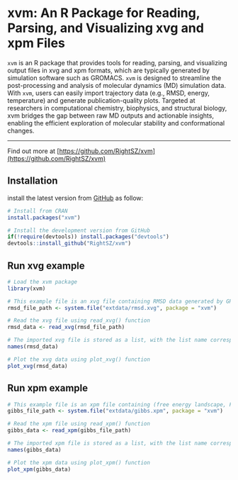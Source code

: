 # xvm: An R Package for Reading, Parsing, and Visualizing xvg and xpm Files

`xvm` is an R package that provides tools for reading, parsing, and visualizing output files in xvg and xpm formats, which are typically generated by simulation software such as GROMACS. `xvm` is designed to streamline the post-processing and analysis of molecular dynamics (MD) simulation data. With `xvm`, users can easily import trajectory data (e.g., RMSD, energy, temperature) and generate publication-quality plots. Targeted at researchers in computational chemistry, biophysics, and structural biology, xvm bridges the gap between raw MD outputs and actionable insights, enabling the efficient exploration of molecular stability and conformational changes.

---

Find out more at [https://github.com/RightSZ/xvm](https://github.com/RightSZ/xvm)

## Installation

install the latest version from [GitHub](https://github.com/RightSZ/xvm) as follow:

```r
# Install from CRAN
install.packages("xvm")

# Install the development version from GitHub
if(!require(devtools)) install.packages("devtools")
devtools::install_github("RightSZ/xvm")
```

## Run xvg example

```r
# Load the xvm package
library(xvm)

# This example file is an xvg file containing RMSD data generated by GROMACS
rmsd_file_path <- system.file("extdata/rmsd.xvg", package = "xvm")

# Read the xvg file using read_xvg() function
rmsd_data <- read_xvg(rmsd_file_path)

# The imported xvg file is stored as a list, with the list name corresponding to the file name.
names(rmsd_data)

# Plot the xvg data using plot_xvg() function
plot_xvg(rmsd_data)
```

## Run xpm example

```r
# This example file is an xpm file containing (free energy landscape, FEL) data generated by GROMACS
gibbs_file_path <- system.file("extdata/gibbs.xpm", package = "xvm")

# Read the xpm file using read_xpm() function
gibbs_data <- read_xpm(gibbs_file_path)

# The imported xpm file is stored as a list, with the list name corresponding to the file name.
names(gibbs_data)

# Plot the xpm data using plot_xpm() function
plot_xpm(gibbs_data)
```
